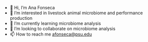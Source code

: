 - 👋 Hi, I’m Ana Fonseca
- 👀 I’m interested in livestock animal microbiome and performance production
- 🌱 I’m currently learning microbiome analysis
- 💞️ I’m looking to collaborate on microbiome analysis 
- 📫 How to reach me afonseca@psu.edu

<!---
aff30/aff30 is a ✨ special ✨ repository because its `README.md` (this file) appears on your GitHub profile.
You can click the Preview link to take a look at your changes.
--->
